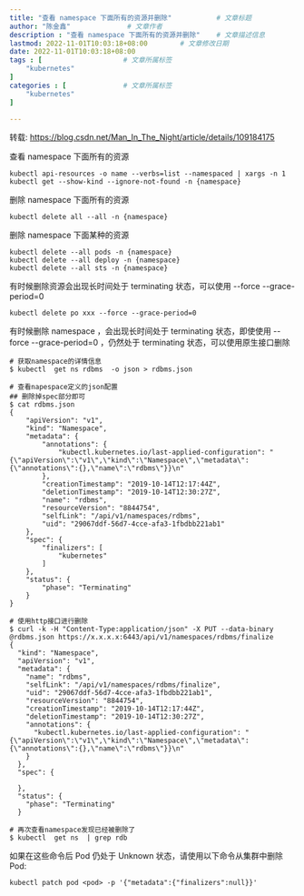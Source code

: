 ```yaml
---
title: "查看 namespace 下面所有的资源并删除"           # 文章标题
author: "陈金鑫"              # 文章作者
description : "查看 namespace 下面所有的资源并删除"    # 文章描述信息
lastmod: 2022-11-01T10:03:18+08:00        # 文章修改日期
date: 2022-11-01T10:03:18+08:00
tags : [                    # 文章所属标签
    "kubernetes"
]
categories : [              # 文章所属标签
    "kubernetes"
]

---
```

转载: https://blog.csdn.net/Man_In_The_Night/article/details/109184175


查看 namespace 下面所有的资源
```
kubectl api-resources -o name --verbs=list --namespaced | xargs -n 1 kubectl get --show-kind --ignore-not-found -n {namespace}
```

删除 namespace 下面所有的资源
```
kubectl delete all --all -n {namespace}
```

删除 namespace 下面某种的资源
```
kubectl delete --all pods -n {namespace}
kubectl delete --all deploy -n {namespace}
kubectl delete --all sts -n {namespace}
```

有时候删除资源会出现长时间处于 terminating 状态，可以使用 --force --grace-period=0
```
kubectl delete po xxx --force --grace-period=0 
```

有时候删除 namespace ，会出现长时间处于 terminating 状态，即使使用 --force --grace-period=0 ，仍然处于 terminating 状态，可以使用原生接口删除
```
# 获取namespace的详情信息
$ kubectl  get ns rdbms  -o json > rdbms.json

# 查看napespace定义的json配置
## 删除掉spec部分即可
$ cat rdbms.json
{
    "apiVersion": "v1",
    "kind": "Namespace",
    "metadata": {
        "annotations": {
            "kubectl.kubernetes.io/last-applied-configuration": "{\"apiVersion\":\"v1\",\"kind\":\"Namespace\",\"metadata\":{\"annotations\":{},\"name\":\"rdbms\"}}\n"
        },
        "creationTimestamp": "2019-10-14T12:17:44Z",
        "deletionTimestamp": "2019-10-14T12:30:27Z",
        "name": "rdbms",
        "resourceVersion": "8844754",
        "selfLink": "/api/v1/namespaces/rdbms",
        "uid": "29067ddf-56d7-4cce-afa3-1fbdbb221ab1"
    },
    "spec": {
        "finalizers": [
            "kubernetes"
        ]
    },
    "status": {
        "phase": "Terminating"
    }
}

# 使用http接口进行删除
$ curl -k -H "Content-Type:application/json" -X PUT --data-binary @rdbms.json https://x.x.x.x:6443/api/v1/namespaces/rdbms/finalize
{
  "kind": "Namespace",
  "apiVersion": "v1",
  "metadata": {
    "name": "rdbms",
    "selfLink": "/api/v1/namespaces/rdbms/finalize",
    "uid": "29067ddf-56d7-4cce-afa3-1fbdbb221ab1",
    "resourceVersion": "8844754",
    "creationTimestamp": "2019-10-14T12:17:44Z",
    "deletionTimestamp": "2019-10-14T12:30:27Z",
    "annotations": {
      "kubectl.kubernetes.io/last-applied-configuration": "{\"apiVersion\":\"v1\",\"kind\":\"Namespace\",\"metadata\":{\"annotations\":{},\"name\":\"rdbms\"}}\n"
    }
  },
  "spec": {

  },
  "status": {
    "phase": "Terminating"
  }

# 再次查看namespace发现已经被删除了
$ kubectl  get ns  | grep rdb
```

如果在这些命令后 Pod 仍处于 Unknown 状态，请使用以下命令从集群中删除 Pod:
```
kubectl patch pod <pod> -p '{"metadata":{"finalizers":null}}'
```
